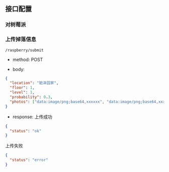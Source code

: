 ## 接口配置

### 对树莓派

### 上传掉落信息

`/raspberry/submit`

- method: POST

- body:

```json
{
  "location": "脏泽园家",
  "floor": 1,
  "level": 1,
  "probability": 0.3,
  "photos": ["data:image/png;base64,xxxxxx", "data:image/png;base64,xxxxxx"]
}
```

- response:
  上传成功

```json
{
  "status": "ok"
}
```

上传失败

```json
{
  "status": "error"
}
```
